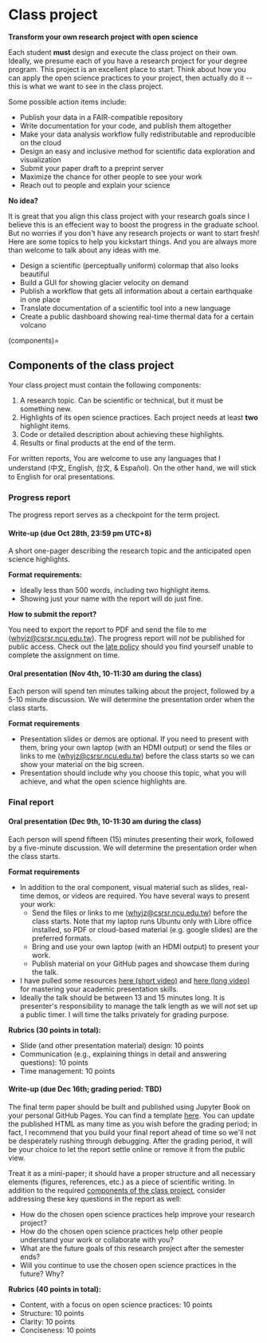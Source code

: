 # Class project

**Transform your own research project with open science**

Each student **must** design and execute the class project on their own. Ideally, we presume each of you have a research project for your degree program. This project is an excellent place to start. Think about how you can apply the open science practices to your project, then actually do it -- this is what we want to see in the class project. 

Some possible action items include:

- Publish your data in a FAIR-compatible repository
- Write documentation for your code, and publish them altogether
- Make your data analysis workflow fully redistributable and reproducible on the cloud
- Design an easy and inclusive method for scientific data exploration and visualization 
- Submit your paper draft to a preprint server
- Maximize the chance for other people to see your work
- Reach out to people and explain your science

**No idea?**

It is great that you align this class project with your research goals since I believe this is an effecient way to boost the progress in the graduate school. But no worries if you don't have any research projects or want to start fresh! Here are some topics to help you kickstart things. And you are always more than welcome to talk about any ideas with me.

- Design a scientific (perceptually uniform) colormap that also looks beautiful
- Build a GUI for showing glacier velocity on demand
- Publish a workflow that gets all information about a certain earthquake in one place
- Translate documentation of a scientific tool into a new language
- Create a public dashboard showing real-time thermal data for a certain volcano

(components)=
## Components of the class project

Your class project must contain the following components:

1. A research topic. Can be scientific or technical, but it must be something new. 
2. Highlights of its open science practices. Each project needs at least **two** highlight items.
3. Code or detailed description about achieving these highlights. 
4. Results or final products at the end of the term. 
 
For written reports, You are welcome to use any languages that I understand (中文, English, 台文, & Español). On the other hand, we will stick to English for oral presentations. 

### Progress report

The progress report serves as a checkpoint for the term project. 

#### Write-up (due Oct 28th, 23:59 pm UTC+8)

A short one-pager describing the research topic and the anticipated open science highlights.

**Format requirements:**

- Ideally less than 500 words, including two highlight items.
- Showing just your name with the report will do just fine. 

**How to submit the report?**

You need to export the report to PDF and send the file to me (whyjz@csrsr.ncu.edu.tw). The progress report will *not* be published for public access. Check out the [late policy](late-work-policy) should you find yourself unable to complete the assignment on time. 

#### Oral presentation (Nov 4th, 10-11:30 am during the class)

Each person will spend ten minutes talking about the project, followed by a 5-10 minute discussion. We will determine the presentation order when the class starts. 

**Format requirements**

- Presentation slides or demos are optional. If you need to present with them, bring your own laptop (with an HDMI output) or send the files or links to me (whyjz@csrsr.ncu.edu.tw) before the class starts so we can show your material on the big screen. 
- Presentation should include why you choose this topic, what you will achieve, and what the open science highlights are.

### Final report

#### Oral presentation (Dec 9th, 10-11:30 am during the class)

Each person will spend fifteen (15) minutes presenting their work, followed by a five-minute discussion. We will determine the presentation order when the class starts.

**Format requirements**

- In addition to the oral component, visual material such as slides, real-time demos, or videos are required. You have several ways to present your work:
  - Send the files or links to me (whyjz@csrsr.ncu.edu.tw) before the class starts. Note that my laptop runs Ubuntu only with Libre office installed, so PDF or cloud-based material (e.g. google slides) are the preferred formats.
  - Bring and use your own laptop (with an HDMI output) to present your work.
  - Publish material on your GitHub pages and showcase them during the talk.
- I have pulled some resources [here (short video)](https://youtu.be/SFxVihJ1KSo) and [here (long video)](https://youtu.be/zXg70U2sNLM?t=660) for mastering your academic presentation skills.
- Ideally the talk should be between 13 and 15 minutes long. It is presenter's responsibility to manage the talk length as we will *not* set up a public timer. I will time the talks privately for grading purpose.  

**Rubrics (30 points in total):**

- Slide (and other presentation material) design: 10 points
- Communication (e.g., explaining things in detail and answering questions): 10 points
- Time management: 10 points

#### Write-up (due Dec 16th; grading period: TBD)

The final term paper should be built and published using Jupyter Book on your personal GitHub Pages. You can find a template [here](template.html). You can update the published HTML as many time as you wish before the grading period; in fact, I recommend that you build your final report ahead of time so we'll not be desperately rushing through debugging. After the grading period, it will be your choice to let the report settle online or remove it from the public view. 

Treat it as a mini-paper; it should have a proper structure and all necessary elements (figures, references, etc.) as a piece of scientific writing. In addition to the required [components of the class project](components), consider addressing these key questions in the report as well:

- How do the chosen open science practices help improve your research project?
- How do the chosen open science practices help other people understand your work or collaborate with you?
- What are the future goals of this research project after the semester ends?
- Will you continue to use the chosen open science practices in the future? Why?

**Rubrics (40 points in total):**

- Content, with a focus on open science practices: 10 points
- Structure: 10 points
- Clarity: 10 points
- Conciseness: 10 points